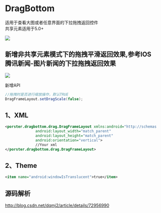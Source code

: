# DragBottom
适用于查看大图或者任意界面的下拉拖拽返回控件<br>
共享元素适用于5.0+<br>

![](https://github.com/vvinner/DragBottom/blob/master/case.gif)<br>

新增非共享元素模式下的拖拽平滑返回效果,参考IOS腾讯新闻-图片新闻的下拉拖拽返回效果
-------

![](https://github.com/vvinner/DragBottom/blob/master/case2.gif)<br>


新增API
```Java
//拖拽时是否进行缩放操作，默认TRUE
DragFrameLayout.setDragScale(false);
```
1、XML
-------
```Xml
<porster.dragbottom.drag.DragFrameLayout xmlns:android="http://schemas.android.com/apk/res/android"
              android:layout_width="match_parent"
              android:layout_height="match_parent"
              android:orientation="vertical">
              //Your xml
</porster.dragbottom.drag.DragFrameLayout>
```
2、Theme  
-------
```Xml
<item name="android:windowIsTranslucent">true</item>
```
源码解析
-------
http://blog.csdn.net/dqmj2/article/details/72956990
